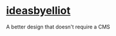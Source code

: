 # [ideasbyelliot](https://craigerskine.github.io/ideasbyelliot/)
A better design that doesn't require a CMS
